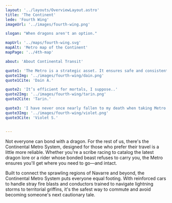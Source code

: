 ```yaml
---
layout: '../layouts/OverviewLayout.astro'
title: 'The Continent'
lede: 'Fourth Wing'
imageUrl: '../images/fourth-wing.png'

slogan: "When dragons aren't an option."

mapUrl: '../maps/fourth-wing.svg'
mapAlt: 'Metro map of the Continent'
mapPage: '../4th-map'

about: 'About Continental Transit'

quote1: 'The Metro is a strategic asset. It ensures safe and consistent travel. I wish more people would use it'
quote1Img: '../images/fourth-wing/dain.png'
quote1Cite: 'Dain A.'

quote2: 'It’s efficient for mortals, I suppose..'
quote2Img: '../images/fourth-wing/tarin.png'
quote2Cite: 'Tarin.'

quote3: 'I have never once nearly fallen to my death when taking Metro.'
quote3Img: '../images/fourth-wing/violet.png'
quote3Cite: 'Violet S.'


---
```


Not everyone can bond with a dragon. For the rest of us, there's the Continental Metro System, designed for those who prefer their travel is a little more reliable. Whether you're a scribe racing to catalog the latest dragon lore or a rider whose bonded beast refuses to carry you, the Metro ensures you'll get where you need to go—and intact.

Built to connect the sprawling regions of Navarre and beyond, the Continental Metro System puts everyone equal footing. With reinforced cars to handle stray fire blasts and conductors trained to navigate lightning storms to territorial griffins, it's the safest way to commute and avoid becoming someone's next cautionary tale.
